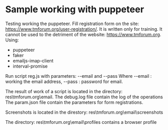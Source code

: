 Sample working with puppeteer
==============================

Testing working the puppeteer. Fill registration form on the site: https://www.tmforum.org/user-registration/. 
It is written only for training. It cannot be used to the detriment of the website: https://www.tmforum.org. 
Using:
- puppeteer
- faker
- emailjs-imap-client
- interval-promise

Run script reg.js with parameters: --email and --pass
Where --email : working the email address, --pass : password for email.

The result of work of a script is located in the direсtory: res\tmforum.org\email.
The debug.log file contain the log of the operations
The param.json file contain the parameters for form registrations.

Screenshots is located in the direstory: res\tmforum.org\email\screenshots

The direсtory: res\tmforum.org\email\profiles contains a browser profile